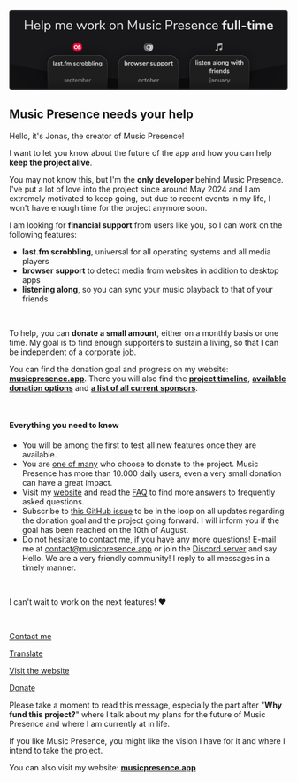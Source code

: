 ![](./banner/en/image.png)

## Music Presence needs your help

Hello, it's Jonas, the creator of Music Presence!

I want to let you know about the future of the app
and how you can help **keep the project alive**.

You may not know this, but I'm the **only developer**
behind Music Presence. I've put a lot of love into the project
since around May 2024
and I am extremely motivated to keep going,
but due to recent events in my life,
I won't have enough time for the project anymore soon.

I am looking for **financial support** from users like you,
so I can work on the following features:

- **last.fm scrobbling**, universal for all operating systems and all media players
- **browser support** to detect media from websites in addition to desktop apps
- **listening along**, so you can sync your music playback to that of your friends

&nbsp;

To help, you can **donate a small amount**,
either on a monthly basis or one time.
My goal is to find enough supporters to sustain a living,
so that I can be independent of a corporate job.

You can find the donation goal and progress on my website:
[**musicpresence.app**](https://musicpresence.app?utm_source=app&utm_medium=news).
There you will also find the
[**project timeline**](https://musicpresence.app?utm_source=app&utm_medium=news#timeline),
[**available donation options**](https://musicpresence.app/donate?utm_source=app&utm_medium=news) and
[**a list of all current sponsors**](https://musicpresence.app/sponsors?utm_source=app&utm_medium=news).

&nbsp;

#### Everything you need to know

- You will be among the first to test all new features once they are available.
- You are [one of many](https://musicpresence.app/sponsors?utm_source=app&utm_medium=news)
who choose to donate to the project. Music Presence has more than 10.000&nbsp;daily&nbsp;users,
even a very small donation can have a great impact.
- Visit my [website](https://musicpresence.app?utm_source=app&utm_medium=news)
and read the [FAQ](https://musicpresence.app/donate?utm_source=app&utm_medium=news#faq)
to find more answers to frequently asked questions.
- Subscribe to [this GitHub issue](https://github.com/ungive/discord-music-presence/issues/344)
to be in the loop on all updates regarding the donation goal
and the project going forward.
I will inform you if the goal has been reached on the 10th of August.
- Do not hesitate to contact me, if you have any more questions!
E-mail me at [contact@musicpresence.app](mailto:contact@musicpresence.app)
or join the [Discord server](https://discord.gg/GemxJsWKMD)
and say Hello. We are a very friendly community!
I reply to all messages in a timely manner.

&nbsp;

I can't wait to work on the next features! ❤️

&nbsp;

<!-- button aside -->
[Contact me](mailto:contact@musicpresence.app)

<!-- button aside -->
[Translate](https://github-com.translate.goog/music-presence/news/blob/write/news/4/content.md?_x_tr_sl=auto&_x_tr_tl=en&_x_tr_hl=en&_x_tr_pto=wapp)

<!-- button -->
[Visit the website](https://musicpresence.app)

<!-- button -->
[Donate](https://musicpresence.app/donate)

<!-- urgent -->
Please take a moment to read this message,
especially the part after "**Why fund this project?**"
where I talk about my plans for the future of Music Presence
and where I am currently at in life.

If you like Music Presence, you might like the vision I have for it
and where I intend to take the project.

You can also visit my website:
[**musicpresence.app**](https://musicpresence.app)
